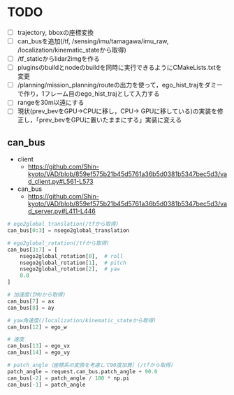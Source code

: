 # TODO

- [ ] trajectory, bboxの座標変換
- [ ] can_busを追加(/tf, /sensing/imu/tamagawa/imu_raw, /localization/kinematic_stateから取得)
- [ ] /tf_staticからlidar2imgを作る
- [ ] pluginsのbuildとnodeのbuildを同時に実行できるようにCMakeLists.txtを変更
- [ ] /planning/mission_planning/routeの出力を使って，ego_hist_trajをダミーで作り，1フレーム目のego_hist_trajとして入力する
- [ ] rangeを30m以遠にする
- [ ] 現状(prev_bevをGPU->CPUに移し，CPU-> GPUに移している)の実装を修正し，「prev_bevをGPUに置いたままにする」実装に変える

## can_bus

- client
  - https://github.com/Shin-kyoto/VAD/blob/859ef575b21b45d5761a36b5d0381b5347bec5d3/vad_client.py#L561-L573
- can_bus
  - https://github.com/Shin-kyoto/VAD/blob/859ef575b21b45d5761a36b5d0381b5347bec5d3/vad_server.py#L411-L446

```python
# ego2global_translation(/tfから取得)
can_bus[0:3] = nsego2global_translation

# ego2global_rotation(/tfから取得)
can_bus[3:7] = [
    nsego2global_rotation[0],  # roll
    nsego2global_rotation[1],  # pitch
    nsego2global_rotation[2],  # yaw
    0.0
]

# 加速度(IMUから取得)
can_bus[7] = ax
can_bus[8] = ay

# yaw角速度(/localization/kinematic_stateから取得)
can_bus[12] = ego_w

# 速度
can_bus[13] = ego_vx
can_bus[14] = ego_vy

# patch_angle（座標系の変換を考慮して90度加算）(/tfから取得)
patch_angle = request.can_bus.patch_angle + 90.0
can_bus[-2] = patch_angle / 180 * np.pi
can_bus[-1] = patch_angle
```
